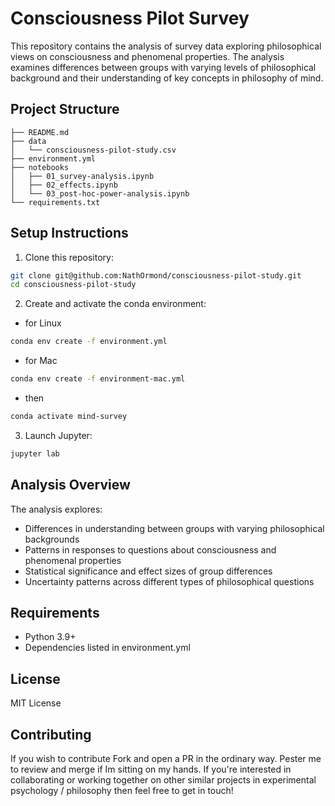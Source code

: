# Consciousness Pilot Survey

This repository contains the analysis of survey data exploring philosophical views on consciousness and phenomenal properties. The analysis examines differences between groups with varying levels of philosophical background and their understanding of key concepts in philosophy of mind.

## Project Structure
```
├── README.md
├── data
│   └── consciousness-pilot-study.csv
├── environment.yml
├── notebooks
│   ├── 01_survey-analysis.ipynb
│   ├── 02_effects.ipynb
│   └── 03_post-hoc-power-analysis.ipynb
└── requirements.txt
```

## Setup Instructions

1. Clone this repository:
```bash
git clone git@github.com:NathOrmond/consciousness-pilot-study.git
cd consciousness-pilot-study
```

2. Create and activate the conda environment:
- for Linux 
```bash
conda env create -f environment.yml
```

- for Mac 
```bash 
conda env create -f environment-mac.yml
```

- then
```bash
conda activate mind-survey
```

3. Launch Jupyter:
```bash
jupyter lab
```

## Analysis Overview

The analysis explores:
- Differences in understanding between groups with varying philosophical backgrounds
- Patterns in responses to questions about consciousness and phenomenal properties
- Statistical significance and effect sizes of group differences
- Uncertainty patterns across different types of philosophical questions

## Requirements

- Python 3.9+
- Dependencies listed in environment.yml

## License

MIT License

## Contributing

If you wish to contribute Fork and open a PR in the ordinary way. Pester me to review and merge if Im sitting on my hands. If you're interested in collaborating or working together on other similar projects in experimental psychology / philosophy then feel free to get in touch! 
